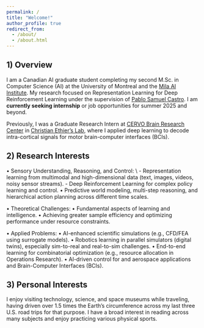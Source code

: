 ```yaml
---
permalink: /
title: "Welcome!"
author_profile: true
redirect_from: 
  - /about/
  - /about.html
---
```


## 1) Overview 

I am a Canadian AI graduate student completing my second M.Sc. in Computer Science (AI) at the University of Montreal and the [Mila AI Institute](https://mila.quebec/en). My research focused on Representation Learning for Deep Reinforcement Learning under the supervision of [Pablo Samuel Castro](https://mila.quebec/en/directory/pablo-samuel-castro). I am **currently seeking internship** or job opportunities for summer 2025 and beyond.


Previously, I was a Graduate Research Intern at [CERVO Brain Research Center](https://cervo.ulaval.ca/en) in [Christian Ethier’s Lab](https://scholar.google.ca/citations?user=9CzYcbAAAAAJ&hl=en), where I applied deep learning to decode intra-cortical signals for motor brain-computer interfaces (BCIs). 



## 2) Research Interests

• Sensory Understanding, Reasoning, and Control: \\
	- Representation learning from multimodal and high-dimensional data (text, images, videos, noisy sensor streams).
	- Deep Reinforcement Learning for complex policy learning and control.
	• Predictive world modeling, multi-step reasoning, and hierarchical action planning across different time scales.
   
• Theoretical Challenges:
	• Fundamental aspects of learning and intelligence.
	• Achieving greater sample efficiency and optimizing performance under resource constraints.
   
• Applied Problems:
	• AI-enhanced scientific simulations (e.g., CFD/FEA using surrogate models).
	• Robotics learning in parallel simulators (digital twins), especially sim-to-real and real-to-sim challenges.
	• End-to-end learning for combinatorial optimization (e.g., resource allocation in Operations Research).
	• AI-driven control for and aerospace applications and Brain-Computer Interfaces (BCIs).


## 3) Personal Interests

I enjoy visiting technology, science, and space museums while traveling, having driven over 1.5 times the Earth’s circumference across my last three U.S. road trips for that purpose. I have a broad interest in reading across many subjects and enjoy practicing various physical sports.



